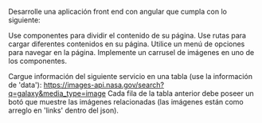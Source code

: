 Desarrolle una aplicación front end con angular que cumpla con lo siguiente:

Use componentes para dividir el contenido de su página.
Use rutas para cargar diferentes contenidos en su página.
Utilice un menú de opciones para navegar en la página.
Implemente un carrusel de imágenes en uno de los componentes.

Cargue información del siguiente servicio en una tabla (use la información de 'data'): https://images-api.nasa.gov/search?q=galaxy&media_type=image
Cada fila de la tabla anterior debe poseer un botó que muestre las imágenes relacionadas (las imágenes están como arreglo en 'links' dentro del json).